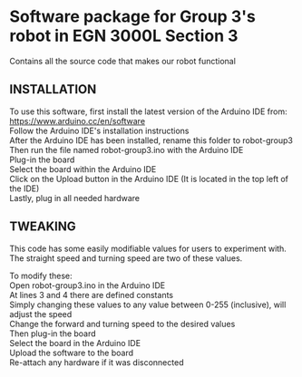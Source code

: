 # Software package for Group 3's robot in EGN 3000L Section 3

Contains all the source code that makes our robot functional


## INSTALLATION

To use this software, first install the latest version of the Arduino IDE from: https://www.arduino.cc/en/software<br>
Follow the Arduino IDE's installation instructions<br>
After the Arduino IDE has been installed, rename this folder to robot-group3<br>
Then run the file named robot-group3.ino with the Arduino IDE<br>
Plug-in the board <br>
Select the board within the Arduino IDE<br>
Click on the Upload button in the Arduino IDE (It is located in the top left of the IDE)<br>
Lastly, plug in all needed hardware


## TWEAKING

This code has some easily modifiable values for users to experiment with.<br>
The straight speed and turning speed are two of these values.

To modify these:<br>
Open robot-group3.ino in the Arduino IDE<br>
At lines 3 and 4 there are defined constants<br>
Simply changing these values to any value between 0-255 (inclusive), will adjust the speed<br>
Change the forward and turning speed to the desired values<br>
Then plug-in the board<br>
Select the board in the Arduino IDE<br>
Upload the software to the board<br>
Re-attach any hardware if it was disconnected<br>